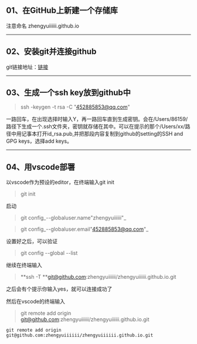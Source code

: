 <a name="TL8XJ"></a>
## 01、在GitHub上新建一个存储库
注意命名 zhengyuiiiiii.github.io

---

<a name="XprW4"></a>
## 02、安装git并连接github
git链接地址：[链接](https://git-scm.com/download)

---

<a name="mRDEk"></a>
## 03、生成一个ssh key放到github中
> ssh -keygen -t rsa -C "452885853@qq.com"

一路回车，在出现选择时输入Y，再一路回车直到生成密钥。会在/Users/86159/路径下生成一个.ssh文件夹，密钥就存储在其中。可以在提示的那个/Users/xx/路径中用记事本打开id_rsa.pub,并把那段内容复制到github的setting的SSH and GPG keys，选择add keys。

---

<a name="lNa84"></a>
## 04、用vscode部署
以vscode作为预设的editor，在终端输入git init
> git init

启动


> git config_--globaluser.name"zhengyuiiiiii"_

> git config_--globaluser.email"452885853@qq.com"_

设置好之后，可以验证
> git config --global --list



继续在终端输入
> **ssh -T **git@github.com:zhengyuiiiiii/zhengyuiiiiii.github.io.git

之后会有个提示你输入yes，就可以连接成功了


然后在vscode的终端输入
> git remote add origin git@github.com:zhengyuiiiiii/zhengyuiiiiii.github.io.git


```
git remote add origin git@github.com:zhengyuiiiiii/zhengyuiiiiii.github.io.git
```